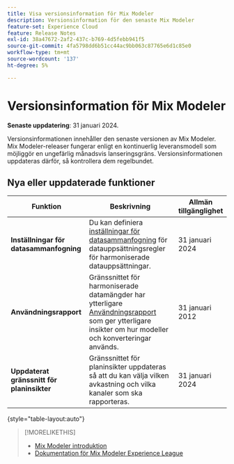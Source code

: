 ```yaml
---
title: Visa versionsinformation för Mix Modeler
description: Versionsinformation för den senaste Mix Modeler
feature-set: Experience Cloud
feature: Release Notes
exl-id: 38a47672-2af2-437c-b769-4d5febb941f5
source-git-commit: 4fa5798dd6b51cc44ac9bb063c87765e6d1c85e0
workflow-type: tm+mt
source-wordcount: '137'
ht-degree: 5%

---
```


# Versionsinformation för Mix Modeler

**Senaste uppdatering**: 31 januari 2024.

Versionsinformationen innehåller den senaste versionen av Mix Modeler. Mix Modeler-releaser fungerar enligt en kontinuerlig leveransmodell som möjliggör en ungefärlig månadsvis lanseringsgräns. Versionsinformationen uppdateras därför, så kontrollera dem regelbundet.


## Nya eller uppdaterade funktioner

| Funktion | Beskrivning | Allmän tillgänglighet |
|---|---|---|
| **Inställningar för datasammanfogning** | Du kan definiera [inställningar för datasammanfogning](../harmonize-data/dataset-rules.md#data-merge-preferences) för datauppsättningsregler för harmoniserade datauppsättningar. | 31 januari 2024 |
| **Användningsrapport** | Gränssnittet för harmoniserade datamängder har ytterligare [Användningsrapport](../harmonize-data/usage-report.md) som ger ytterligare insikter om hur modeller och konverteringar används. | 31 januari 2012 |
| **Uppdaterat gränssnitt för planinsikter** | Gränssnittet för planinsikter uppdateras så att du kan välja vilken avkastning och vilka kanaler som ska rapporteras. | 31 januari 2024 |

{style="table-layout:auto"}


>[!MORELIKETHIS]
>
>* [Mix Modeler introduktion](https://business.adobe.com/products/experience-platform/planning-and-measurement.html)
>* [Dokumentation för Mix Modeler Experience League](https://experienceleague.adobe.com/docs/mix-modeler.html?lang=en)
